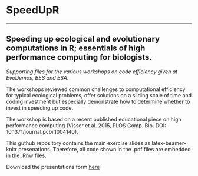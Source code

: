 # SpeedUpR

---
Speeding up ecological and evolutionary computations in R; essentials of high performance computing for biologists.
---

*Supporting files for the various workshops on code efficiency given at EvoDemos, BES and ESA.*

The workshops reviewed common challenges to computational efficiency for typical ecological problems, 
offer solutions on a sliding scale of time and coding investment but especially demonstrate how to determine
whether to invest in speeding up code.

The workshop is based on a recent published educational piece on high performance computing 
(Visser et al. 2015, PLOS Comp. Bio. DOI: 10.1371/journal.pcbi.1004140). 

This guthub repository contains the main exercise slides as latex-beamer-knitr presenations.
Therefore, all code shown in the .pdf files are embedded in the .Rnw files.   

Download the presentations form [here](https://github.com/MarcoDVisser/SpeedUpR/tree/master/Workshop/presentations)
